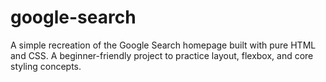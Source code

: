 # google-search
A simple recreation of the Google Search homepage built with pure HTML and CSS. A beginner-friendly project to practice layout, flexbox, and core styling concepts.
